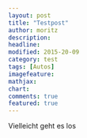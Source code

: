 ```yaml
---
layout: post
title: "Testpost"
author: moritz
description: 
headline: 
modified: 2015-20-09
category: test
tags: [Autos]
imagefeature: 
mathjax: 
chart: 
comments: true
featured: true
---
```



Vielleicht geht es los
